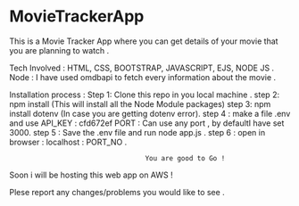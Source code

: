 # MovieTrackerApp
This is a Movie Tracker App where you can get details of your movie that you are planning to watch . 

Tech Involved :  HTML, CSS, BOOTSTRAP, JAVASCRIPT, EJS, NODE JS . 
Node : I have used omdbapi to fetch every information about the movie . 

Installation process : 
Step 1: Clone this repo in you local machine . 
step 2: npm install (This will install all the Node Module packages)
step 3: npm install dotenv (In case you are getting dotenv error). 
step 4 : make a file .env and use API_KEY : cfd672ef
                                  PORT :  Can use any port , by defaultI have set 3000. 
step 5 : Save the .env file and run node app.js . 
step 6 : open in browser : localhost : PORT_NO . 

                                      You are good to Go !
                                      
Soon i will be hosting this web app on AWS !

Plese report any changes/problems you would like to see . 
